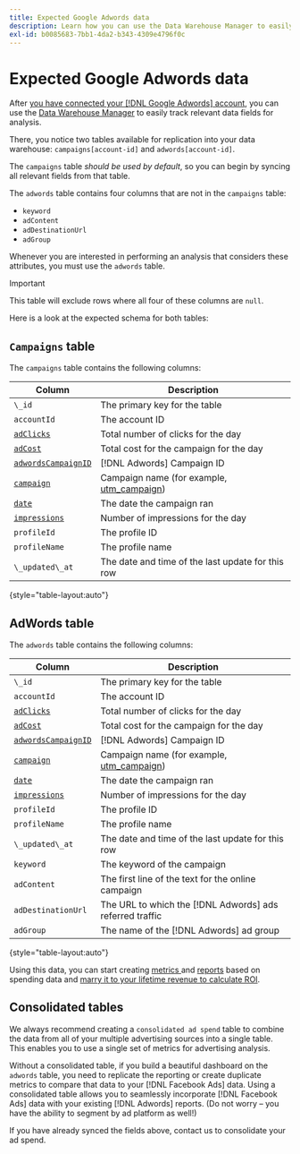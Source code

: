```yaml
---
title: Expected Google Adwords data
description: Learn how you can use the Data Warehouse Manager to easily track relevant data fields for analysis.
exl-id: b0085683-7bb1-4da2-b343-4309e4796f0c
---
```

# Expected Google Adwords data

After [you have connected your [!DNL Google Adwords] account](../integrations/google-adwords.md), you can use the [Data Warehouse Manager](../../data-warehouse-mgr/tour-dwm.md) to easily track relevant data fields for analysis.

There, you notice two tables available for replication into your data warehouse: `campaigns[account-id]` and `adwords[account-id]`.

The `campaigns` table *should be used by default*, so you can begin by syncing all relevant fields from that table.

The `adwords` table contains four columns that are not in the `campaigns` table:

* `keyword`
* `adContent`
* `adDestinationUrl`
* `adGroup`

Whenever you are interested in performing an analysis that considers these attributes, you must use the `adwords` table. 

>[!IMPORTANT]
>
>This table will exclude rows where all four of these columns are `null`.

Here is a look at the expected schema for both tables:

## `Campaigns` table

The `campaigns` table contains the following columns:

| **Column** | **Description** |
|-----|-----|
| `\_id` | The primary key for the table  |
| `accountId` | The account ID |
| [`adClicks`](https://developers.google.com/analytics/devguides/reporting/core/dimsmets#view=detail&group=adwords&jump=ga_adclicks) | Total number of clicks for the day |
| [`adCost`](https://developers.google.com/analytics/devguides/reporting/core/dimsmets#view=detail&group=adwords&jump=ga_adcost) | Total cost for the campaign for the day |
| [`adwordsCampaignID`](https://developers.google.com/analytics/devguides/reporting/core/dimsmets#view=detail&group=adwords&jump=ga_adwordscampaignid) | [!DNL Adwords] Campaign ID |
| [`campaign`](https://developers.google.com/analytics/devguides/reporting/core/dimsmets#view=detail&group=traffic_sources&jump=ga_campaign) | Campaign name (for example, [utm\_campaign](https://support.google.com/analytics/answer/1033867?hl=en)) |
| [`date`](https://developers.google.com/analytics/devguides/reporting/core/dimsmets#view=detail&group=time&jump=ga_date) | The date the campaign ran |
| [`impressions`](https://developers.google.com/analytics/devguides/reporting/core/dimsmets#view=detail&group=adwords&jump=ga_impressions) | Number of impressions for the day |
| `profileId` | The profile ID |
| `profileName` | The profile name |
| `\_updated\_at` | The date and time of the last update for this row |

{style="table-layout:auto"}

## AdWords table

The `adwords` table contains the following columns:

| **Column** | **Description** |
|-----|-----|
| `\_id` | The primary key for the table  |
| `accountId` | The account ID |
| [`adClicks`](https://developers.google.com/analytics/devguides/reporting/core/dimsmets#view=detail&group=adwords&jump=ga_adclicks) | Total number of clicks for the day |
| [`adCost`](https://developers.google.com/analytics/devguides/reporting/core/dimsmets#view=detail&group=adwords&jump=ga_adcost) | Total cost for the campaign for the day |
| [`adwordsCampaignID`](https://developers.google.com/analytics/devguides/reporting/core/dimsmets#view=detail&group=adwords&jump=ga_adwordscampaignid) | [!DNL Adwords] Campaign ID |
| [`campaign`](https://developers.google.com/analytics/devguides/reporting/core/dimsmets#view=detail&group=traffic_sources&jump=ga_campaign) | Campaign name (for example, [utm\_campaign](https://support.google.com/analytics/answer/1033867?hl=en)) |
| [`date`](https://developers.google.com/analytics/devguides/reporting/core/dimsmets#view=detail&group=time&jump=ga_date) | The date the campaign ran |
| [`impressions`](https://developers.google.com/analytics/devguides/reporting/core/dimsmets#view=detail&group=adwords&jump=ga_impressions) | Number of impressions for the day |
| `profileId` | The profile ID |
| `profileName` | The profile name |
| `\_updated\_at` | The date and time of the last update for this row |
| `keyword` | The keyword of the campaign |
| `adContent` | The first line of the text for the online campaign |
| `adDestinationUrl` | The URL to which the [!DNL Adwords] ads referred traffic |
| `adGroup` | The name of the [!DNL Adwords] ad group |

{style="table-layout:auto"}

Using this data, you can start creating [metrics ](../../../data-user/reports/ess-manage-data-metrics.md) and [reports](../../../tutorials/using-visual-report-builder.md) based on spending data and [marry it to your lifetime revenue to calculate ROI](../../analysis/roi-ad-camp.md).

## Consolidated tables

We always recommend creating a `consolidated ad spend` table to combine the data from all of your multiple advertising sources into a single table. This enables you to use a single set of metrics for advertising analysis.

Without a consolidated table, if you build a beautiful dashboard on the `adwords` table, you need to replicate the reporting or create duplicate metrics to compare that data to your [!DNL Facebook Ads] data. Using a consolidated table allows you to seamlessly incorporate [!DNL Facebook Ads] data with your existing [!DNL Adwords] reports. (Do not worry – you have the ability to segment by ad platform as well!)

If you have already synced the fields above, contact us to consolidate your ad spend.
